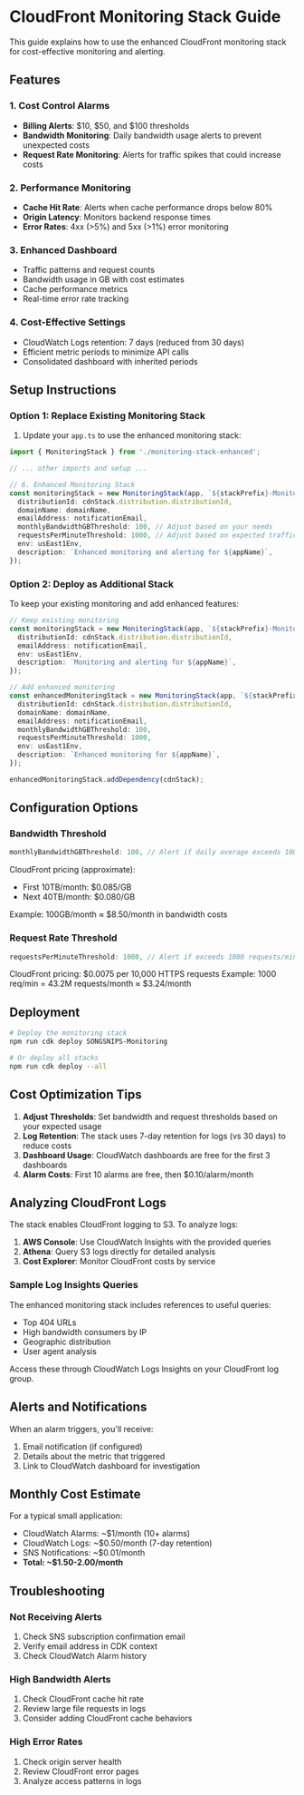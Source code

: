 # CloudFront Monitoring Stack Guide

This guide explains how to use the enhanced CloudFront monitoring stack for cost-effective monitoring and alerting.

## Features

### 1. **Cost Control Alarms**
- **Billing Alerts**: $10, $50, and $100 thresholds
- **Bandwidth Monitoring**: Daily bandwidth usage alerts to prevent unexpected costs
- **Request Rate Monitoring**: Alerts for traffic spikes that could increase costs

### 2. **Performance Monitoring**
- **Cache Hit Rate**: Alerts when cache performance drops below 80%
- **Origin Latency**: Monitors backend response times
- **Error Rates**: 4xx (>5%) and 5xx (>1%) error monitoring

### 3. **Enhanced Dashboard**
- Traffic patterns and request counts
- Bandwidth usage in GB with cost estimates
- Cache performance metrics
- Real-time error rate tracking

### 4. **Cost-Effective Settings**
- CloudWatch Logs retention: 7 days (reduced from 30 days)
- Efficient metric periods to minimize API calls
- Consolidated dashboard with inherited periods

## Setup Instructions

### Option 1: Replace Existing Monitoring Stack

1. Update your `app.ts` to use the enhanced monitoring stack:

```typescript
import { MonitoringStack } from './monitoring-stack-enhanced';

// ... other imports and setup ...

// 6. Enhanced Monitoring Stack
const monitoringStack = new MonitoringStack(app, `${stackPrefix}-Monitoring`, {
  distributionId: cdnStack.distribution.distributionId,
  domainName: domainName,
  emailAddress: notificationEmail,
  monthlyBandwidthGBThreshold: 100, // Adjust based on your needs
  requestsPerMinuteThreshold: 1000, // Adjust based on expected traffic
  env: usEast1Env,
  description: `Enhanced monitoring and alerting for ${appName}`,
});
```

### Option 2: Deploy as Additional Stack

To keep your existing monitoring and add enhanced features:

```typescript
// Keep existing monitoring
const monitoringStack = new MonitoringStack(app, `${stackPrefix}-Monitoring`, {
  distributionId: cdnStack.distribution.distributionId,
  emailAddress: notificationEmail,
  env: usEast1Env,
  description: `Monitoring and alerting for ${appName}`,
});

// Add enhanced monitoring
const enhancedMonitoringStack = new MonitoringStack(app, `${stackPrefix}-Monitoring-Enhanced`, {
  distributionId: cdnStack.distribution.distributionId,
  domainName: domainName,
  emailAddress: notificationEmail,
  monthlyBandwidthGBThreshold: 100,
  requestsPerMinuteThreshold: 1000,
  env: usEast1Env,
  description: `Enhanced monitoring for ${appName}`,
});

enhancedMonitoringStack.addDependency(cdnStack);
```

## Configuration Options

### Bandwidth Threshold
```typescript
monthlyBandwidthGBThreshold: 100, // Alert if daily average exceeds 100GB/month pace
```

CloudFront pricing (approximate):
- First 10TB/month: $0.085/GB
- Next 40TB/month: $0.080/GB

Example: 100GB/month ≈ $8.50/month in bandwidth costs

### Request Rate Threshold
```typescript
requestsPerMinuteThreshold: 1000, // Alert if exceeds 1000 requests/minute
```

CloudFront pricing: $0.0075 per 10,000 HTTPS requests
Example: 1000 req/min = 43.2M requests/month ≈ $3.24/month

## Deployment

```bash
# Deploy the monitoring stack
npm run cdk deploy SONGSNIPS-Monitoring

# Or deploy all stacks
npm run cdk deploy --all
```

## Cost Optimization Tips

1. **Adjust Thresholds**: Set bandwidth and request thresholds based on your expected usage
2. **Log Retention**: The stack uses 7-day retention for logs (vs 30 days) to reduce costs
3. **Dashboard Usage**: CloudWatch dashboards are free for the first 3 dashboards
4. **Alarm Costs**: First 10 alarms are free, then $0.10/alarm/month

## Analyzing CloudFront Logs

The stack enables CloudFront logging to S3. To analyze logs:

1. **AWS Console**: Use CloudWatch Insights with the provided queries
2. **Athena**: Query S3 logs directly for detailed analysis
3. **Cost Explorer**: Monitor CloudFront costs by service

### Sample Log Insights Queries

The enhanced monitoring stack includes references to useful queries:
- Top 404 URLs
- High bandwidth consumers by IP
- Geographic distribution
- User agent analysis

Access these through CloudWatch Logs Insights on your CloudFront log group.

## Alerts and Notifications

When an alarm triggers, you'll receive:
1. Email notification (if configured)
2. Details about the metric that triggered
3. Link to CloudWatch dashboard for investigation

## Monthly Cost Estimate

For a typical small application:
- CloudWatch Alarms: ~$1/month (10+ alarms)
- CloudWatch Logs: ~$0.50/month (7-day retention)
- SNS Notifications: ~$0.01/month
- **Total: ~$1.50-2.00/month**

## Troubleshooting

### Not Receiving Alerts
1. Check SNS subscription confirmation email
2. Verify email address in CDK context
3. Check CloudWatch Alarm history

### High Bandwidth Alerts
1. Check CloudFront cache hit rate
2. Review large file requests in logs
3. Consider adding CloudFront cache behaviors

### High Error Rates
1. Check origin server health
2. Review CloudFront error pages
3. Analyze access patterns in logs